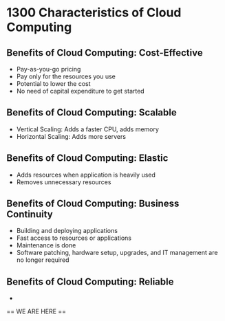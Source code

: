 # 1300 Characteristics of Cloud Computing

## Benefits of Cloud Computing: Cost-Effective

- Pay-as-you-go pricing
- Pay only for the resources you use
- Potential to lower the cost
- No need of capital expenditure to get started

## Benefits of Cloud Computing: Scalable

- Vertical Scaling: Adds a faster CPU, adds memory
- Horizontal Scaling: Adds more servers

## Benefits of Cloud Computing: Elastic

- Adds resources when application is heavily used
- Removes unnecessary resources

## Benefits of Cloud Computing: Business Continuity

- Building and deploying applications
- Fast access to resources or applications
- Maintenance is done
- Software patching, hardware setup, upgrades, and IT management are no longer required

## Benefits of Cloud Computing: Reliable

- 

== WE ARE HERE ==
